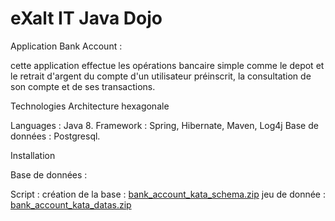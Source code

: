# eXalt IT Java Dojo

Application Bank Account :

cette application effectue les opérations bancaire simple comme le depot et le retrait d'argent du compte d'un utilisateur préinscrit, la consultation de son compte et de ses transactions.

Technologies 
Architecture hexagonale

Languages : Java 8.
Framework : Spring, Hibernate, Maven, Log4j
Base de données : Postgresql.

Installation 

Base de données :

Script : 
création de la base : [bank_account_kata_schema.zip](https://github.com/KaiKrk/exalt-katas-java/files/9951234/bank_account_kata_schema.zip)
jeu de donnée : [bank_account_kata_datas.zip](https://github.com/KaiKrk/exalt-katas-java/files/9951232/bank_account_kata_datas.zip)




